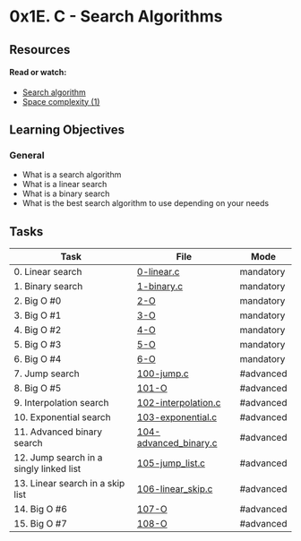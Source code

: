 # 0x1E. C - Search Algorithms

## Resources

#### Read or watch:

* [Search algorithm](https://intranet.alxswe.com/rltoken/ap2kuRv8qrUMyQ0-MY3EXw)
* [Space complexity (1)](https://intranet.alxswe.com/rltoken/QK9ENdoTyqGs0d4_M3XE3g)

## Learning Objectives

### General

* What is a search algorithm
* What is a linear search
* What is a binary search
* What is the best search algorithm to use depending on your needs

## Tasks

| Task                                    | File                                             | Mode      |
|-----------------------------------------|--------------------------------------------------|-----------|
| 0. Linear search                        | [0-linear.c](./0-linear.c)                       | mandatory |
| 1. Binary search                        | [1-binary.c](./1-binary.c)                       | mandatory |
| 2. Big O #0                             | [2-O](./2-O)                                     | mandatory |
| 3. Big O #1                             | [3-O](./3-O)                                     | mandatory |
| 4. Big O #2                             | [4-O](./4-O)                                     | mandatory |
| 5. Big O #3                             | [5-O](./5-O)                                     | mandatory |
| 6. Big O #4                             | [6-O](./6-O)                                     | mandatory |
| 7. Jump search                          | [100-jump.c](./100-jump.c)                       | #advanced |
| 8. Big O #5                             | [101-O](./101-O)                                 | #advanced |
| 9. Interpolation search                 | [102-interpolation.c](./102-interpolation.c)     | #advanced |
| 10. Exponential search                  | [103-exponential.c](./103-exponential.c)         | #advanced |
| 11. Advanced binary search              | [104-advanced_binary.c](./104-advanced_binary.c) | #advanced |
| 12. Jump search in a singly linked list | [105-jump_list.c](./105-jump_list.c)             | #advanced |
| 13. Linear search in a skip list        | [106-linear_skip.c](./106-linear_skip.c)         | #advanced |
| 14. Big O #6                            | [107-O](./107-O)                                 | #advanced |
| 15. Big O #7                            | [108-O](./108-O)                                 | #advanced |

